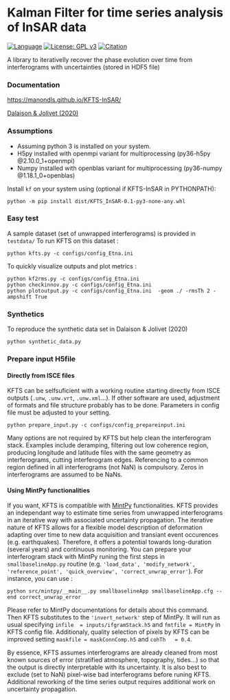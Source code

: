 # Kalman Filter for time series analysis of InSAR data

[![Language](https://img.shields.io/badge/python-3.6%2B-blue.svg)](https://www.python.org/)
[![License: GPL v3](https://img.shields.io/badge/License-GPL%20v3-blue.svg)](https://github.com/ManonDls/KFTS-InSAR/blob/master/LICENCE.txt)
[![Citation](https://img.shields.io/badge/doi-10.1029%2019JB019150-blue)](https://doi.org/10.1029/2019JB019150)

A library to iterativelly recover the phase evolution over time from interferograms with uncertainties 
(stored in HDF5 file)


### Documentation

https://manondls.github.io/KFTS-InSAR/

[Dalaison & Jolivet (2020)](https://doi.org/10.1029/2019JB019150)


### Assumptions

+ Assuming python 3 is installed on your system.
+ H5py installed with openmpi variant for multiprocessing (py36-h5py @2.10.0_1+openmpi)
+ Numpy installed with openblas variant for multiprocessing (py36-numpy @1.18.1_0+openblas)

Install `kf` on your system using (optional if KFTS-InSAR in PYTHONPATH): 

```
python -m pip install dist/KFTS_InSAR-0.1-py3-none-any.whl
```

### Easy test

A sample dataset (set of unwrapped interferograms) is provided in  `testdata/`
To run KFTS on this dataset : 
```
python kfts.py -c configs/config_Etna.ini 
```

To quickly visualize outputs and plot metrics :
```
python kf2rms.py -c configs/config_Etna.ini 
python checkinnov.py -c configs/config_Etna.ini 
python plotoutput.py -c configs/config_Etna.ini  -geom ./ -rmsTh 2 -ampshift True
```
### Synthetics 

To reproduce the synthetic data set in Dalaison & Jolivet (2020)
```
python synthetic_data.py
```

### Prepare input H5file

#### Directly from ISCE files 
KFTS can be selfsuficient with a working routine starting directly from ISCE outputs (`.unw`, `.unw.vrt`, `.unw.xml`...). If other software are used, adjustment of formats and file structure probably has to be done. Parameters in config file must be adjusted to your setting. 
```
python prepare_input.py -c configs/config_prepareinput.ini 
```
Many options are not required by KFTS but help clean the interferogram stack. Examples include deramping, filtering out low coherence region, producing longitude and latitude files with the same geometry as interferograms, cutting interferogram edges. Referencing to a common region defined in all interferograms (not NaN) is compulsory. Zeros in interferograms are assumed to be NaNs. 

#### Using MintPy functionalities

If you want, KFTS is compatible with [MintPy](https://github.com/insarlab/MintPy) functionalities. KFTS provides an independant way to estimate time series from unwrapped interferograms in an iterative way with associated uncertainty propagation. The iterative nature of KFTS allows for a flexible model description of deformation adapting over time to new data acquisition and transiant event occurences (e.g. earthquakes). Therefore, it offers a potential towards long-duration (several years) and continuous monitoring. You can prepare your interferogram stack with MintPy runing the first steps in `smallbaselineApp.py` routine (e.g. `'load_data', 'modify_network', 'reference_point', 'quick_overview', 'correct_unwrap_error'`).  For instance, you can use : 
```
python src/mintpy/__main__.py smallbaselineApp smallbaselineApp.cfg --end correct_unwrap_error
```
Please refer to MintPy documentations for details about this command. Then KFTS substitutes to the `'invert_network'` step of MintPy. It will run as usual specifying `infile  = inputs/ifgramStack.h5` and `fmtfile = MintPy` in KFTS config file. Additionaly, quality selection of pixels by KFTS can be improved setting `maskfile = maskConnComp.h5` and `cohTh   = 0.4`. 

By essence, KFTS assumes interferograms are already cleaned from most known sources of error (stratified atmosphere, topography, tides...) so that the output is directly interpretable with its uncertainty. It is also best to exclude (set to NaN) pixel-wise bad interferograms before runing KFTS. Additional reworking of the time series output requires additional work on uncertainty propagation. 
